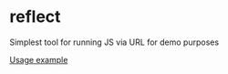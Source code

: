 # reflect
Simplest tool for running JS via URL for demo purposes

[Usage example](https://weizman.github.io/reflect/index.html?content=YWxlcnQoJ29wZW4gY29uc29sZScpOwp2YXIgYTsKYSA9IHsgYjogYSB9Owpjb25zb2xlLmxvZygndGhpcyBpcyB3aGF0IGEgaXM6ICcsIGEpOw==)
